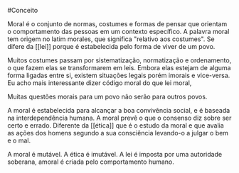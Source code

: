#Conceito 

Moral é o conjunto de normas, costumes e formas de pensar que orientam o comportamento das pessoas em um contexto específico. A palavra moral tem origem no latim morales, que significa "relativo aos costumes". Se difere da [[lei]] porque é estabelecida pelo forma de viver de um povo. 

Muitos costumes passam por sistematização, normatização e ordenamento, o que fazem elas se transformarem em leis. Embora elas estejam de alguma forma ligadas entre si, existem situações legais porém imorais e vice-versa. Eu acho mais interessante dizer código moral do que lei moral, 

Muitas questões morais para um povo não serão para outros povos. 

A moral é estabelecida para alcançar a boa convivência social, e é baseada na interdependência humana. A moral prevê o que o consenso diz sobre ser certo e errado. Diferente da [[ética]] que é o  estudo da moral e que avalia as ações dos homens segundo a sua consciência levando-o a julgar o bem e o mal. 

A moral é mutável. A ética é imutável.
A lei é imposta por uma autoridade soberana, amoral é criada pelo comportamento humano.

